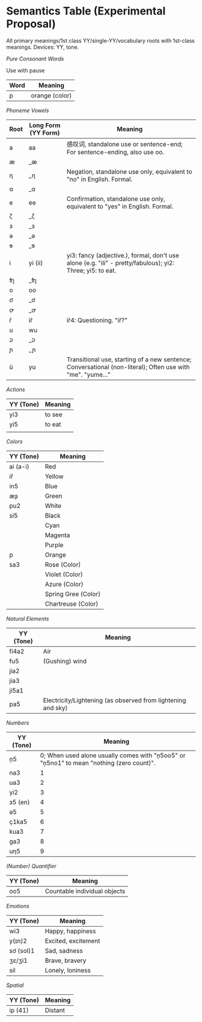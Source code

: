 # Semantics Table (Experimental Proposal)

All primary meanings/1st class YY/single-YY/vocabulary roots with 1st-class meanings. Devices: YY, tone.

*Pure Consonant Words*

Use with pause

| Word | Meaning |
| --- | --- |
| p | orange (color) |

*Phoneme Vowels*

| Root| Long Form (YY Form) | Meaning |
| --- | --- | --- |
| a | aa | 感叹词, standalone use or sentence-end; For sentence-ending, also use oo. |
| æ | _æ |  |
| η | _η | Negation, standalone use only, equivalent to "no" in English. Formal. |
| ɑ | _ɑ |  |
| e | ee | Confirmation, standalone use only, equivalent to "yes" in English. Formal. |
| ζ | _ζ |  |
| ɜ | _ɜ |  |
| ə | _ə |  |
| ɘ | _ɘ |  |
| i | yi (ii) | yi3: fancy (adjective.), formal, don't use alone (e.g. "ili" - pretty/fabulous); yi2: Three; yi5: to eat. |
| ʩ | _ʩ |  |
| o | oo |  |
| ơ | _ơ |  |
| ꝍ | _ꝍ |  |
| ř | iř | iř4: Questioning. "iř?" |
| u | wu |  |
| ⴢ | _ⴢ |  |
| ɲ | _ɲ |  |
| ü | yu | Transitional use, starting of a new sentence; Conversational (non-literal); Often use with "me". "yume..." |

*Actions*

| YY (Tone) | Meaning |
| --- | --- |
| yi3 | to see |
| yi5 | to eat |
|  |  |

*Colors*

| YY (Tone) | Meaning |
| --- | --- |
| ai (a-i) | Red |
| iř | Yellow |
| in5 | Blue |
| æʂ | Green |
| pu2 | White |
| si5 | Black |
|  | Cyan |
|  | Magenta |
|  | Purple |
| p | Orange |
| sa3 | Rose (Color) |
|  | Violet (Color) |
|  | Azure (Color) |
|  | Spring Gree (Color) |
|  | Chartreuse (Color) |

*Natural Elements*

| YY (Tone) | Meaning |
| --- | --- |
| fi4a2 | Air |
| fu5 | (Gushing) wind |
| jia2 |  |
| jia3 |  |
| ji5a1 |  |
| pa5 | Electricity/Lightening (as observed from lightening and sky) |

*Numbers*

| YY (Tone) | Meaning |
| --- | --- |
| ņ5 | 0; When used alone usually comes with "ņ5oo5" or "ņ5no1" to mean "nothing (zero count)". |
| na3 | 1 |
| ua3 | 2 |
| yi2 | 3 |
| ɜ5 (en) | 4 |
| ə5 | 5 |
| ç1ka5 | 6 |
| kua3 | 7 |
| ga3 | 8 |
| uη5 | 9 |

*(Number) Quantifier*

| YY (Tone) | Meaning |
| --- | --- |
| oo5 | Countable individual objects |

*Emotions*

| YY (Tone) | Meaning |
| --- | --- |
| wi3 | Happy, happiness |
| y(ɪn)2 | Excited, excitement |
| sơ (sol)1 | Sad, sadness |
| ʒε/ʒi1 | Brave, bravery |
| sil | Lonely, loniness |

*Spatial*

| YY (Tone) | Meaning |
| --- | --- |
| ip (41) | Distant |